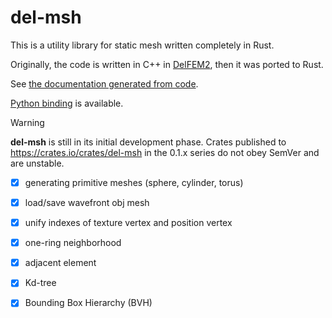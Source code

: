 # del-msh

This is a utility library for static mesh written completely in Rust. 

Originally, the code is written in C++ in [DelFEM2](https://github.com/nobuyuki83/delfem2), then it was ported to Rust. 

See [the documentation generated from code](https://docs.rs/del-msh).

[Python binding](https://github.com/nobuyuki83/pydel-msh) is available.

> [!WARNING]
> **del-msh** is still in its initial development phase. Crates published to https://crates.io/crates/del-msh in the 0.1.x series do not obey SemVer and are unstable.

- [x] generating primitive meshes (sphere, cylinder, torus)
- [x] load/save wavefront obj mesh
- [x] unify indexes of texture vertex and position vertex
- [x] one-ring neighborhood 
- [x] adjacent element 
- [x] Kd-tree
- [x] Bounding Box Hierarchy (BVH)

